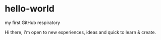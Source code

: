 # hello-world
my first GitHub respiratory

Hi there, i'm open to new experiences, ideas and quick to learn & create.

